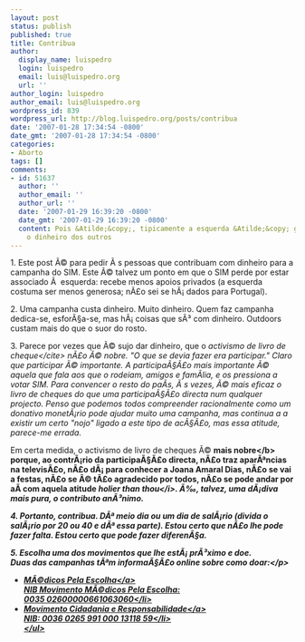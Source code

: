 ```yaml
---
layout: post
status: publish
published: true
title: Contribua
author:
  display_name: luispedro
  login: luispedro
  email: luis@luispedro.org
  url: ''
author_login: luispedro
author_email: luis@luispedro.org
wordpress_id: 839
wordpress_url: http://blog.luispedro.org/posts/contribua
date: '2007-01-28 17:34:54 -0800'
date_gmt: '2007-01-28 17:34:54 -0800'
categories:
- Aborto
tags: []
comments:
- id: 51637
  author: ''
  author_email: ''
  author_url: ''
  date: '2007-01-29 16:39:20 -0800'
  date_gmt: '2007-01-29 16:39:20 -0800'
  content: Pois &Atilde;&copy;, tipicamente a esquerda &Atilde;&copy; generosa com
    o dinheiro dos outros
---
```

<p>1. Este post &Atilde;&copy; para pedir &Atilde;&nbsp;s pessoas que contribuam com dinheiro para a campanha do SIM. Este &Atilde;&copy; talvez um ponto em que o SIM perde por estar associado &Atilde;&nbsp; esquerda: recebe menos apoios privados (a esquerda costuma ser menos generosa; n&Atilde;&pound;o sei se h&Atilde;&iexcl; dados para Portugal).</p>
<p>2. Uma campanha custa dinheiro. Muito dinheiro. Quem faz campanha dedica-se, esfor&Atilde;&sect;a-se, mas h&Atilde;&iexcl; coisas que s&Atilde;&sup3; com dinheiro. Outdoors custam mais do que o suor do rosto.</p>
<p>3. Parece por vezes que &Atilde;&copy; sujo dar dinheiro, que o <cite>activismo de livro de cheque<&#47;cite> n&Atilde;&pound;o &Atilde;&copy; nobre. "O que se devia fazer era participar." Claro que participar &Atilde;&copy; importante. A participa&Atilde;&sect;&Atilde;&pound;o mais importante &Atilde;&copy; aquela que fala aos que o rodeiam, amigos e fam&Atilde;&shy;lia, e os pressiona a votar SIM.  Para convencer o resto do pa&Atilde;&shy;s, &Atilde;&nbsp;s vezes, &Atilde;&copy; mais eficaz o livro de cheques do que uma participa&Atilde;&sect;&Atilde;&pound;o directa num qualquer projecto. Penso que podemos todos compreender racionalmente como um donativo monet&Atilde;&iexcl;rio pode ajudar muito uma campanha, mas continua a a existir um certo "nojo" ligado a este tipo de ac&Atilde;&sect;&Atilde;&pound;o, mas essa atitude, parece-me errada.
<p>Em certa medida, o activismo de livro de cheques &Atilde;&copy; <b>mais nobre<&#47;b> porque, ao contr&Atilde;&iexcl;rio da participa&Atilde;&sect;&Atilde;&pound;o directa, n&Atilde;&pound;o traz apar&Atilde;&ordf;ncias na televis&Atilde;&pound;o, n&Atilde;&pound;o d&Atilde;&iexcl; para conhecer a Joana Amaral Dias, n&Atilde;&pound;o se vai a festas, n&Atilde;&pound;o se &Atilde;&copy; t&Atilde;&pound;o agradecido por todos, n&Atilde;&pound;o se pode andar por a&Atilde;&shy; com aquela atitude <i>holier than thou<&#47;i>. &Atilde;&permil;, talvez, uma d&Atilde;&iexcl;diva mais pura, o contributo an&Atilde;&sup3;nimo.</p>
<p>4. Portanto, contribua. D&Atilde;&ordf; meio dia ou um dia de sal&Atilde;&iexcl;rio (divida o sal&Atilde;&iexcl;rio por 20 ou 40 e d&Atilde;&ordf; essa parte). Estou certo que n&Atilde;&pound;o lhe pode fazer falta. Estou certo que pode fazer diferen&Atilde;&sect;a.</p>
<p>5. Escolha uma dos movimentos que lhe est&Atilde;&iexcl; pr&Atilde;&sup3;ximo e doe.<br />
 Duas das campanhas t&Atilde;&ordf;m informa&Atilde;&sect;&Atilde;&pound;o online sobre como doar:<&#47;p></p>
<ul>
<li><a href="http:&#47;&#47;www.medicospelaescolha.pt&#47;">M&Atilde;&copy;dicos Pela Escolha<&#47;a><br &#47;>NIB Movimento M&Atilde;&copy;dicos Pela Escolha:<br &#47;>0035 02600000661063060<&#47;li>
<li><a href="http:&#47;&#47;www.cidadaniapelosim.org&#47;participe.htm">Movimento Cidadania e Responsabilidade<&#47;a><br &#47;>NIB: 0036 0265 991 000 13118 59<&#47;li><br />
<&#47;ul></p>
